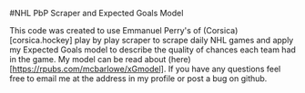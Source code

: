 #NHL PbP Scraper and Expected Goals Model

This code was created to use Emmanuel Perry's of (Corsica)[corsica.hockey] play by play scraper to scrape daily NHL games and apply
my Expected Goals model to describe the quality of chances each team had in the game.  My model can be
read about (here)[https://rpubs.com/mcbarlowe/xGmodel].  If you have any questions feel free to email
me at the address in my profile or post a bug on github.
